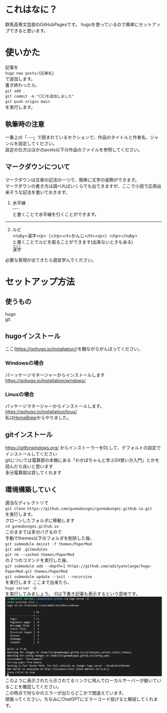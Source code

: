 # これはなに？
群馬高専文芸部のGitHubPagesです。
hugoを使っているので簡単にセットアップできると思います。  
# 使いかた
記事を  
`hugo new posts/{記事名}`  
で追加します。  
書き終わったら、  
`git add .`  
`git commit -m "〇〇を追加しました"`  
`git push origin main`  
を実行します。

## 執筆時の注意
一番上の「---」で囲まれているセクションで、作品のタイトルと作者名、ジャンルを設定してください。  
設定の仕方はほかのposts以下の作品のファイルを参照してください。  

## マークダウンについて
マークダウンは文章の記法の一つで、簡単に文字の装飾ができます。  
マークダウンの書き方は調べればいくらでも出てきますが、ここで小説で応用出来そうな記法を書いておきます。  
1. 水平線  
  \---  
  と書くことで水平線を引くことができます。
  ---
2. ルビ  
  \<ruby>漢字\<rp>（\</rp>\<rt>かんじ\</rt>\<rp>）\</rp>\</ruby>  
  と書くことでルビを振ることができます(出来ないときもある)  
  <ruby>漢字<rp>（</rp><rt>かんじ</rt><rp>）</rp></ruby>

  必要な表現が出てきたら適宜学んでください。
# セットアップ方法
## 使うもの
hugo  
git  
## hugoインストール
ここ(https://gohugo.io/installation/)を観ながらがんばってください。
### Windowsの場合
パーッケージマネージャーからインストールします  
https://gohugo.io/installation/windows/  
### Linuxの場合  
パッケージマネージャーからインストールします。  
https://gohugo.io/installation/linux/  
私は[HomeBrew](https://brew.sh/index_ja)からやりました。
## gitインストール
https://gitforwindows.org/ からインストーラーをDLして、デフォルトの設定でインストールしてください  
gitについては電算部の本棚にある「わかばちゃんと学ぶGit使い方入門」とかを読んだら良いと思います  
多分電算部は貸してくれます
## 環境構築していく
適当なディレクトリで  
`git clone https://github.com/gunmabungei/gunmabungei.github.io.git`  
を実行します。  
クローンしたフォルダに移動します  
`cd gunmabungei.github.io`  
このままでは多分バグるので  
手動でthemes以下のフォルダを削除した後、   
`git submodule deinit -f themes/PaperMod`  
`git add .gitmodules`  
`git rm --cached themes/PaperMod`  
の２つのコマンドを実行した後、  
`git submodule add --depth=1 https://github.com/adityatelange/hugo-PaperMod.git themes/PaperMod`  
`git submodule update --init --recursive `  
を実行します
ここまで出来たら、  
`hugo server -D`  
を実行してみましょう。-Dは下書き記事も表示するという意味です。  
![/static/screenshot.35.jpg](/static/screenshot.35.jpg)  
このように表示されたら示されてるリンクに飛んでローカルサーバーが動いていることを確認してください。  
この時点で何らかのエラーが出たらどこかで間違えています。  
頑張ってください。ちなみにChatGPTにエラーコード投げると解説してくれます。  